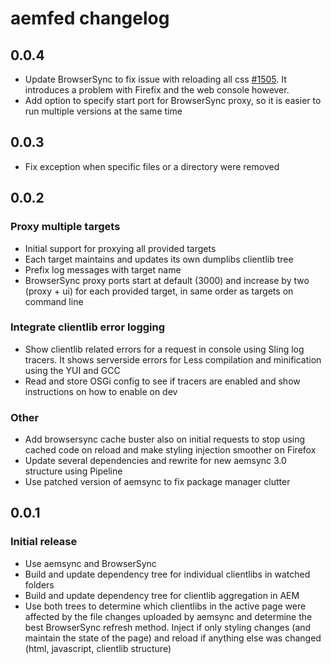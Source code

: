 # aemfed changelog

## 0.0.4

- Update BrowserSync to fix issue with reloading all css [#1505](https://github.com/BrowserSync/browser-sync/issues/1505). It introduces a problem with Firefix and the web console however.
- Add option to specify start port for BrowserSync proxy, so it is easier to run multiple versions at the same time

## 0.0.3

- Fix exception when specific files or a directory were removed

## 0.0.2

### Proxy multiple targets

- Initial support for proxying all provided targets
- Each target maintains and updates its own dumplibs clientlib tree
- Prefix log messages with target name
- BrowserSync proxy ports start at default (3000) and increase by two (proxy + ui) for each provided target, in same order as targets on command line

### Integrate clientlib error logging

- Show clientlib related errors for a request in console using Sling log tracers. It shows serverside errors for Less compilation and minification using the YUI and GCC
- Read and store OSGi config to see if tracers are enabled and show instructions on how to enable on dev

### Other

- Add browsersync cache buster also on initial requests to stop using cached code on reload and make styling injection smoother on Firefox
- Update several dependencies and rewrite for new aemsync 3.0 structure using Pipeline
- Use patched version of aemsync to fix package manager clutter

## 0.0.1

### Initial release

- Use aemsync and BrowserSync
- Build and update dependency tree for individual clientlibs in watched folders
- Build and update dependency tree for clientlib aggregation in AEM
- Use both trees to determine which clientlibs in the active page were affected by the file changes uploaded by aemsync and determine the best BrowserSync refresh method. Inject if only styling changes (and maintain the state of the page) and reload if anything else was changed (html, javascript, clientlib structure)
